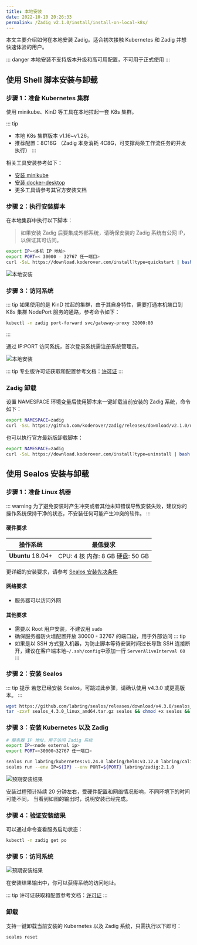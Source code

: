 ```yaml
---
title: 本地安装
date: 2022-10-10 20:26:33
permalink: /Zadig v2.1.0/install/install-on-local-k8s/
---
```


本文主要介绍如何在本地安装 Zadig。适合初次接触 Kubernetes 和 Zadig 并想快速体验的用户。

::: danger
本地安装不支持版本升级和高可用配置，不可用于正式使用
:::

## 使用 Shell 脚本安装与卸载

### 步骤 1：准备 Kubernetes 集群

使用 minikube、KinD 等工具在本地拉起一套 K8s 集群。

::: tip
- 本地 K8s 集群版本 v1.16~v1.26。
- 推荐配置：8C16G （Zadig 本身消耗 4C8G，可支撑两条工作流任务的并发执行）
:::

相关工具安装参考如下：

- [安装 minikube](https://minikube.sigs.k8s.io/docs/start/)
- [安装 docker-desktop](https://www.docker.com/products/docker-desktop/)
- 更多工具请参考其官方安装文档

### 步骤 2：执行安装脚本

在本地集群中执行以下脚本：

> 如果安装 Zadig 后要集成外部系统，请确保安装的 Zadig 系统有公网 IP， 以保证其可访问。

``` bash
export IP=<本机 IP 地址>
export PORT=< 30000 - 32767 任一端口>
curl -SsL https://download.koderover.com/install?type=quickstart | bash
```
![本地安装](../../../_images/install_zadig_on_local_1.png)

### 步骤 3：访问系统

::: tip
如果使用的是 KinD 拉起的集群，由于其自身特性，需要打通本机端口到 K8s 集群 NodePort 服务的通路，参考命令如下：

``` bash
kubectl -n zadig port-forward svc/gateway-proxy 32000:80
```
:::

通过 IP:PORT 访问系统，首次登录系统需注册系统管理员。

![本地安装](../../../_images/install_zadig_on_init.png)

::: tip
专业版许可证获取和配置参考文档：[许可证](/Zadig%20v2.1.0/enterprise-mgr/#许可证)
:::

### Zadig 卸载

设置 NAMESPACE 环境变量后使用脚本来一键卸载当前安装的 Zadig 系统，命令如下：

```bash
export NAMESPACE=zadig
curl -SsL https://github.com/koderover/zadig/releases/download/v2.1.0/uninstall.sh | bash
```

也可以执行官方最新版卸载脚本：
```bash
export NAMESPACE=zadig
curl -SsL https://download.koderover.com/install?type=uninstall | bash
```

## 使用 Sealos 安装与卸载

### 步骤 1：准备 Linux 机器

::: warning
为了避免安装时产生冲突或者其他未知错误导致安装失败，建议你的操作系统保持干净的状态，不安装任何可能产生冲突的软件。
:::

#### 硬件要求

|  操作系统                                               |  最低要求                         |
| ------------------------------------------------------ | ---------------------------------|
| **Ubuntu** 18.04+                       | CPU: 4 核  内存: 8 GB  硬盘: 50 GB |

更详细的安装要求，请参考 [Sealos 安装先决条件](https://docs.sealos.io/zh-Hans/docs/lifecycle-management/quick-start/)

#### 网络要求
- 服务器可以访问外网

#### 其他要求
- 需要以 Root 用户安装，不建议用 `sudo`
- 确保服务器防火墙配置开放 30000 - 32767 的端口段，用于外部访问
::: tip
- 如果是以 SSH 方式登入机器，为防止脚本等待安装时间过长导致 SSH 连接断开，建议在客户端本地`~/.ssh/config`中添加一行 `ServerAliveInterval 60`
:::

### 步骤 2：安装 Sealos 

::: tip 提示
若您已经安装 Sealos，可跳过此步骤，请确认使用 v4.3.0 或更高版本。
:::

```bash
wget https://github.com/labring/sealos/releases/download/v4.3.0/sealos_4.3.0_linux_amd64.tar.gz
tar -zxvf sealos_4.3.0_linux_amd64.tar.gz sealos && chmod +x sealos && mv sealos /usr/bin
```

### 步骤 3：安装 Kubernetes 以及 Zadig 

```bash
# 服务器 IP 地址，用于访问 Zadig 系统
export IP=<node external ip>
export PORT=<30000~32767 任一端口>                                                         

sealos run labring/kubernetes:v1.24.0 labring/helm:v3.12.0 labring/calico:v3.24.1 labring/openebs:v3.4.0
sealos run --env IP=${IP} --env PORT=${PORT} labring/zadig:2.1.0
```

![预期安装结果](../../../_images/sealos_install_success.png)

安装过程预计持续 20 分钟左右，受硬件配置和网络情况影响，不同环境下的时间可能不同，
当看到如图的输出时，说明安装已经完成。

### 步骤 4：验证安装结果

可以通过命令查看服务启动状态：

```bash
kubectl -n zadig get po
```
### 步骤 5：访问系统

![预期安装结果](../../../_images/get_endpoint.png)

在安装结果输出中，你可以获得系统的访问地址。

::: tip
许可证获取和配置参考文档：[许可证](/Zadig%20v2.1.0/enterprise-mgr/#许可证)
:::

### 卸载

支持一键卸载当前安装的 Kubernetes 以及 Zadig 系统，只需执行以下即可：

```bash
sealos reset
```